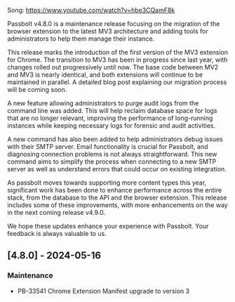 Song: https://www.youtube.com/watch?v=hbe3CQamF8k

Passbolt v4.8.0 is a maintenance release focusing on the migration of the browser extension to the latest MV3 architecture and adding tools for administrators to help them manage their instance.

This release marks the introduction of the first version of the MV3 extension for Chrome. The transition to MV3 has been in progress since last year, with changes rolled out progressively until now. The base code between MV2 and MV3 is nearly identical, and both extensions will continue to be maintained in parallel. A detailed blog post explaining our migration process will be coming soon.

A new feature allowing administrators to purge audit logs from the command line was added. This will help reclaim database space for logs that are no longer relevant, improving the performance of long-running instances while keeping necessary logs for forensic and audit activities.

A new command has also been added to help administrators debug issues with their SMTP server. Email functionality is crucial for Passbolt, and diagnosing connection problems is not always straightforward. This new command aims to simplify the process when connecting to a new SMTP server as well as understand errors that could occur on existing integration.

As passbolt moves towards supporting more content types this year, significant work has been done to enhance performance across the entire stack, from the database to the API and the browser extension. This release includes some of these improvements, with more enhancements on the way in the next coming release v4.9.0.

We hope these updates enhance your experience with Passbolt. Your feedback is always valuable to us.

## [4.8.0] - 2024-05-16
### Maintenance
- PB-33541 Chrome Extension Manifest upgrade to version 3
